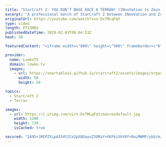 ```yaml
---
title: "StarCraft 2: YOU DON'T BASE RACE A TERRAN! (INnoVation vs Zoun)"
excerpt: "A professional match of StarCraft 2 between INnoVation and Zoun. The game starts off pretty standard, but when both players decide to move out at the same time, and neither scouts the opponent making a move, it quickly spirals into a Base Race, where both players try to end the game and kill all the"
originalUrl: https://youtube.com/watch?v=n-Dx7MLqFqY
type: video
length: PT13M8S
publishedDateTime: 2020-02-03T08:04:53Z
heat: 50

featuredContent: "<iframe width=\"800\" height=\"500\" frameborder=\"0\" src=\"https://www.youtube.com/embed/n-Dx7MLqFqY\" allow=\"accelerometer; autoplay; encrypted-media; gyroscope; picture-in-picture\" allowfullscreen></iframe>"

provider:
  name: LowkoTV
  domain: lowko.tv
  images:
    - url: https://smartableai.github.io/starcraft2/assets/images/organizations/lowko.tv-50x50.jpg
      width: 50
      height: 50

topics:
  - StarCraft 2
  - Terran

images:
  - url: https://i.ytimg.com/vi/n-Dx7MLqFqY/maxresdefault.jpg
    width: 1280
    height: 720
    isCached: true

secured: "2495+JREPZXipA354Y2Ce2pX6DayuZ2ORaY+XKF6z5hV9f+8eLMWMP/ykU/m/paZ+xBxmOVYqEF80gpUL5XKc9nbSJNq9liokds9Y4pzi3Fr3CkMDqGJJPeDuiKSoSTMrDLUWVcDCjoegclpcZsmnZMA7zpvnMCzwReggrXoWyuYqD9ch6MzR/2ywgS14tctOmmi4+r4kMCx5x0/RJIG4SLjYtrR5lR+/+s0HY8Gl+5yv8S+HDxXAqkEiZUDD+FB2U/otxDYdS9vuwHNTiJ378s1qYGQFsSybCubESmuLMrpwWkNA9fxeVHnPt/V9S9o4f1aVO+fE/7L+n0s4MOr7mumwdDiJBg/Zsv272C0DR74x243fbM0ePi0PRcAXP3hwJ42JJQOZwG26qgpO9+awi9sOvhRDO8SpFzC9KsyQ7s=;hNHKqwJ1sQFJJ+3XY0VwMg=="
---
```



